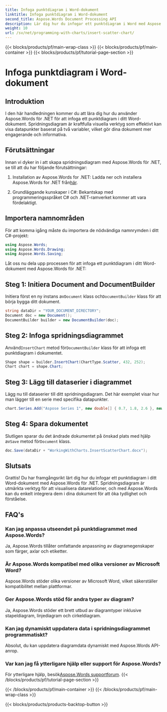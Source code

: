 ```yaml
---
title: Infoga punktdiagram i Word-dokument
linktitle: Infoga punktdiagram i Word-dokument
second_title: Aspose.Words Document Processing API
description: Lär dig hur du infogar ett punktdiagram i Word med Aspose.Words för .NET. Enkla steg för att integrera visuella datarepresentationer i dina dokument.
weight: 10
url: /sv/net/programming-with-charts/insert-scatter-chart/
---
```


{{< blocks/products/pf/main-wrap-class >}}
{{< blocks/products/pf/main-container >}}
{{< blocks/products/pf/tutorial-page-section >}}

# Infoga punktdiagram i Word-dokument

## Introduktion

I den här handledningen kommer du att lära dig hur du använder Aspose.Words för .NET för att infoga ett punktdiagram i ditt Word-dokument. Spridningsdiagram är kraftfulla visuella verktyg som effektivt kan visa datapunkter baserat på två variabler, vilket gör dina dokument mer engagerande och informativa.

## Förutsättningar

Innan vi dyker in i att skapa spridningsdiagram med Aspose.Words för .NET, se till att du har följande förutsättningar:

1.  Installation av Aspose.Words for .NET: Ladda ner och installera Aspose.Words for .NET från[här](https://releases.aspose.com/words/net/).
   
2. Grundläggande kunskaper i C#: Bekantskap med programmeringsspråket C# och .NET-ramverket kommer att vara fördelaktigt.

## Importera namnområden

För att komma igång måste du importera de nödvändiga namnrymden i ditt C#-projekt:

```csharp
using Aspose.Words;
using Aspose.Words.Drawing;
using Aspose.Words.Saving;
```

Låt oss nu dela upp processen för att infoga ett punktdiagram i ditt Word-dokument med Aspose.Words för .NET:

## Steg 1: Initiera Document and DocumentBuilder

 Initiera först en ny instans av`Document` klass och`DocumentBuilder` klass för att börja bygga ditt dokument.

```csharp
string dataDir = "YOUR_DOCUMENT_DIRECTORY";
Document doc = new Document();
DocumentBuilder builder = new DocumentBuilder(doc);
```

## Steg 2: Infoga spridningsdiagrammet

 Använd`InsertChart` metod för`DocumentBuilder` klass för att infoga ett punktdiagram i dokumentet.

```csharp
Shape shape = builder.InsertChart(ChartType.Scatter, 432, 252);
Chart chart = shape.Chart;
```

## Steg 3: Lägg till dataserier i diagrammet

Lägg nu till dataserier till ditt spridningsdiagram. Det här exemplet visar hur man lägger till en serie med specifika datapunkter.

```csharp
chart.Series.Add("Aspose Series 1", new double[] { 0.7, 1.8, 2.6 }, new double[] { 2.7, 3.2, 0.8 });
```

## Steg 4: Spara dokumentet

 Slutligen sparar du det ändrade dokumentet på önskad plats med hjälp av`Save` metod för`Document` klass.

```csharp
doc.Save(dataDir + "WorkingWithCharts.InsertScatterChart.docx");
```

## Slutsats

Grattis! Du har framgångsrikt lärt dig hur du infogar ett punktdiagram i ditt Word-dokument med Aspose.Words för .NET. Spridningsdiagram är utmärkta verktyg för att visualisera datarelationer, och med Aspose.Words kan du enkelt integrera dem i dina dokument för att öka tydlighet och förståelse.

## FAQ's

### Kan jag anpassa utseendet på punktdiagrammet med Aspose.Words?
Ja, Aspose.Words tillåter omfattande anpassning av diagramegenskaper som färger, axlar och etiketter.

### Är Aspose.Words kompatibel med olika versioner av Microsoft Word?
Aspose.Words stöder olika versioner av Microsoft Word, vilket säkerställer kompatibilitet mellan plattformar.

### Ger Aspose.Words stöd för andra typer av diagram?
Ja, Aspose.Words stöder ett brett utbud av diagramtyper inklusive stapeldiagram, linjediagram och cirkeldiagram.

### Kan jag dynamiskt uppdatera data i spridningsdiagrammet programmatiskt?
Absolut, du kan uppdatera diagramdata dynamiskt med Aspose.Words API-anrop.

### Var kan jag få ytterligare hjälp eller support för Aspose.Words?
 För ytterligare hjälp, besök[Aspose.Words supportforum](https://forum.aspose.com/c/words/8).
{{< /blocks/products/pf/tutorial-page-section >}}

{{< /blocks/products/pf/main-container >}}
{{< /blocks/products/pf/main-wrap-class >}}

{{< blocks/products/products-backtop-button >}}
